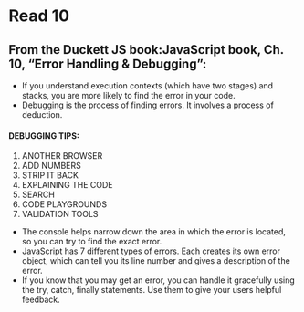 # Read 10

## From the Duckett JS book:JavaScript book, Ch. 10, “Error Handling & Debugging”:
* If you understand execution contexts (which have two
stages) and stacks, you are more likely to find the error
in your code.
* Debugging is the process of finding errors. It involves a
process of deduction.
#### DEBUGGING TIPS:
1. ANOTHER BROWSER 
2. ADD NUMBERS 
3. STRIP IT BACK 
4. EXPLAINING THE CODE 
5. SEARCH
6. CODE PLAYGROUNDS 
7. VALIDATION TOOLS 



* The console helps narrow down the area in which the
error is located, so you can try to find the exact error.
* JavaScript has 7 different types of errors. Each creates
its own error object, which can tell you its line number
and gives a description of the error.
* If you know that you may get an error, you can handle
it gracefully using the try, catch, finally statements.
Use them to give your users helpful feedback. 